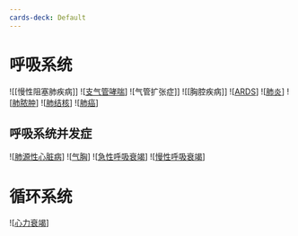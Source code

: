 ```yaml
---
cards-deck: Default
---
```


# 呼吸系统
![[慢性阻塞肺疾病]]
![[支气管哮喘]]
![气管扩张症]]
![[胸腔疾病]]
![[ARDS]]
![[肺炎]]
![[肺脓肿]]
![[肺结核]]
![[肺癌]]
## 呼吸系统并发症
![[肺源性心脏病]]
![[气胸]]
![[急性呼吸衰竭]]
![[慢性呼吸衰竭]]
# 循环系统
![[心力衰竭]]


[//begin]: # "Autogenerated link references for markdown compatibility"
[支气管哮喘]: 支气管哮喘 "支气管哮喘"
[ARDS]: ARDS "ARDS"
[肺炎]: 肺炎 "细菌引起的肺炎"
[肺脓肿]: 肺脓肿 "肺脓肿"
[肺结核]: 肺结核 "肺结核"
[肺癌]: 肺癌 "肺癌"
[肺源性心脏病]: 肺源性心脏病 "肺源性心脏病"
[气胸]: 气胸 "气胸"
[急性呼吸衰竭]: 急性呼吸衰竭 "急性呼吸衰竭"
[慢性呼吸衰竭]: 慢性呼吸衰竭 "慢性呼吸衰竭"
[心力衰竭]: 心力衰竭 "心力衰竭"
[//end]: # "Autogenerated link references"